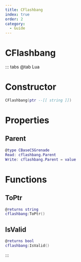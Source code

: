 ```yaml
---
title: CFlashbang
index: true
order: 2
category:
  - Guide
---
```


# CFlashbang

::: tabs
@tab Lua
# Constructor
```lua
CFlashbang(ptr --[[ string ]])
```
# Properties
## Parent 
```lua
@type CBaseCSGrenade
Read: cflashbang.Parent
Write: cflashbang.Parent = value
```
# Functions
## ToPtr
```lua
@returns string
cflashbang:ToPtr()
```
## IsValid
```lua
@returns bool
cflashbang:IsValid()
```

:::